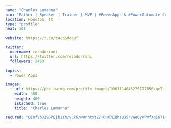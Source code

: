 ```yaml
---
name: "Charles Lamanna"
bio: "Father | Speaker | Trainer | MVP | #PowerApps & #PowerAutomate Community Super User | YouTuber Right-pointing triangle http://youtube.com/c/rezadorrani | Learn - Share - Clockwise rightwards and leftwards open circle arrows"
location: Houston, TX
type: "profile"
heat: 101

website: https://t.co/tAcqSdqguf

twitter:
  username: rezadorrani
  url: https://twitter.com/rezadorrani
  followers: 2453

topics:
  - Power Apps

images:
  - url: https://pbs.twimg.com/profile_images/1063114045270777856/qeT-jpWr_400x400.jpg
    width: 400
    height: 400
    isCached: true
    title: "Charles Lamanna"

secured: "QIUfVbJ29GPEjbIzb/vLkK/NWnhtxtZ/+0HX7EBhsuJ5rVaeQyWPmfXqIK7iKNkU/JUTKSE66iomQ84n/l4JvBaFXEeTed8XQUe0fctnyVumEx83rwWDW0tpGXKjCY6a4Yf79r8xP+v9q4bRfySBhsQw/GvVtapIlQDcah97N+tr2qZl7EEkjL9zzcqMejyc70DR1ENQB0zbbFcH0XGhf6FKcO3YM9XlqVbVuvuZ9gXalDWQ/c5jMkWSZu5yfjX8cVKbogJDT7L+gYQHHT4DquYcozKEfRk8G4OGZU87zyC/DpAGUaj5oBKiZu1oAlNPsDwFJM7jU/cYdVfwX1H7lo9uOP9UxG7vK7FPsxevGicevp75ic2hqOH+gu5Tk3qH2fqptATIgzl7a8hcRv5WJCtlng6iUAXzeeDi1Gi9j5c=;cVW+UuJeShcWaeGjcW5jtg=="
---
```


